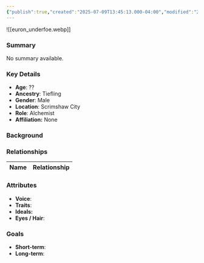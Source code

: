 ```yaml
---
{"publish":true,"created":"2025-07-09T13:45:13.000-04:00","modified":"2025-07-09T14:02:16.541-04:00","published":"2025-07-09T14:02:16.541-04:00","cssclasses":"","Age":"??","Ancestry":"Tiefling","Gender":"Male","Location":["Scrimshaw City"],"Role":["Alchemist"],"Affiliation":["None"]}
---
```



![[euron_underfoe.webp]]
### Summary
No summary available.

### Key Details
- **Age**: ??
- **Ancestry**: Tiefling
- **Gender**: Male
- **Location**: Scrimshaw City
- **Role**: Alchemist
- **Affiliation:** None

### Background


### Relationships

| Name  | Relationship |
| ----- | ------------ |

### Attributes
- **Voice**:
- **Traits**:  
- **Ideals:**
- **Eyes / Hair**:  

### Goals
- **Short-term**:  
- **Long-term**:  

